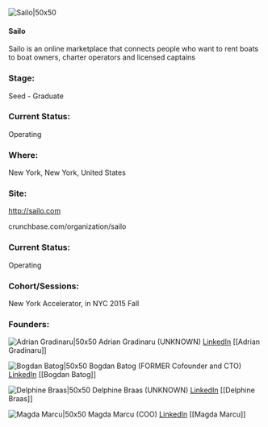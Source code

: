 

![Sailo|50x50](https://apimg.techstars.com/connect/images/image_files/56587304bbe36f0943000015/original/Sailo_Logos_Logo_Sailo_Color_Positive.jpg)

#### Sailo
Sailo is an online marketplace that connects people who want to rent boats to boat owners, charter operators and licensed captains

### Stage: 
Seed - Graduate 

### Current Status: 
Operating

### Where:
New York, New York, United States

### Site:
http://sailo.com



crunchbase.com/organization/sailo

### Current Status: 
Operating

### Cohort/Sessions: 
New York Accelerator, in NYC 2015 Fall

### Founders: 

![Adrian Gradinaru|50x50](https://apimg.techstars.com/connect/images/image_files/565cc66fbbe36f0943000031/original/Adrian_Gradinaru_2.jpg) Adrian Gradinaru (UNKNOWN) [LinkedIn](https://linkedin.com/in/gradinaru) [[Adrian Gradinaru]]

![Bogdan Batog|50x50](https://apimg.techstars.com/connect/images/image_files/5a55141d9c66a9295800005e/original/je_15b.jpg) Bogdan Batog (FORMER Cofounder and CTO) [LinkedIn](https://linkedin.com/in/bogdan-batog-a891352) [[Bogdan Batog]]

![Delphine Braas|50x50](https://apimg.techstars.com/connect/images/image_files/56587a52a93e9ff1f300001a/original/delph3.jpg) Delphine Braas (UNKNOWN) [LinkedIn](https://linkedin.com/in/delphinebraas) [[Delphine Braas]]

![Magda Marcu|50x50](https://apimg.techstars.com/connect/images/image_files/56587b06bbe36f0943000018/original/IMG_9651-small.jpg) Magda Marcu (COO) [LinkedIn](https://linkedin.com/in/magdamarcu) [[Magda Marcu]]


